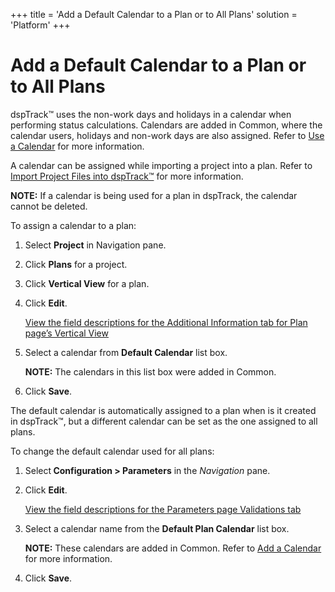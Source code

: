+++
title = 'Add a Default Calendar to a Plan or to All Plans'
solution = 'Platform'
+++

# Add a Default Calendar to a Plan or to All Plans

dspTrack™ uses the non-work days and holidays in a calendar when
performing status calculations. Calendars are added in Common, where the
calendar users, holidays and non-work days are also assigned. Refer to
[Use a Calendar](../../Common/Use_Cases/Use_a_Calendar) for more
information.

A calendar can be assigned while importing a project into a plan. Refer
to [Import Project Files into
dspTrack™](Import_Project_Files_into_dspTrack) for more
information.

<span style="font-weight: bold;">NOTE:</span> If a calendar is being
used for a plan in dspTrack, the calendar cannot be deleted.

To assign a calendar to a plan:

1.  Select **Project** in Navigation pane.

2.  Click **Plans** for a project.

3.  Click **Vertical View** for a plan.

4.  Click **Edit**.
    
    [View the field descriptions for the Additional Information tab for
    Plan page’s Vertical
    View](../Page_Desc/Plan_H#Additional_Information_Tab)

5.  Select a calendar from **Default Calendar** list box.
    
    **NOTE:** The calendars in this list box were added in Common.

6.  Click **Save**.

The default calendar is automatically assigned to a plan when is it
created in dspTrack™, but a different calendar can be set as the one
assigned to all plans.

To change the default calendar used for all plans:

1.  Select<span style="font-weight: bold;"> Configuration \>
    Parameters</span> in the
    <span style="font-style: italic;">Navigation</span> pane.

2.  Click <span style="font-weight: bold;">Edit</span>.
    
    [View the field descriptions for the Parameters page Validations
    tab](../Page_Desc/Parameters_dspTrack#Validations_Tab)

3.  Select a calendar name from the
    <span style="font-weight: bold;">Default Plan Calendar</span> list
    box.
    
    <span style="font-weight: bold;">NOTE:</span> These calendars are
    added in Common. Refer to [Add a
    Calendar](../../Common/Use_Cases/Add_a_Calendar) for more
    information.

4.  Click <span style="font-weight: bold;">Save</span>.
